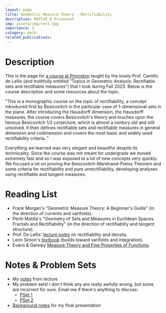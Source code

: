 ```yaml
---
layout: page
title: Geometric Measure Theory - Rectifiability
description: MAT526 @ Princeton
img: assets/img/rect.jpg
importance: 3
category: math
related_publications: 
---
```


# Description
This is the page for <a href="https://registrar.princeton.edu/course-offerings/course-details?term=1242&courseid=012721">a course at Princeton</a> taught by the lovely Prof. Camillo de Lellis (and truthfully entitled "Topics in Geometric Analysis: Rectifiable sets and rectifiable measures") that I took during Fall 2023. Below is the course description and some resources about the topic.

"This is a monographic course on the topic of rectifiability, a concept introduced first by Besicovitch in the particular case of 1-dimensional sets in the plane. After introducing the Hausdorff dimension, the Hausdorff measures, the course covers Besicovitch's theory and touches upon the famous Besicovitch 1/2 conjecture, which is almost a century old and still unsolved. It then defines rectifiable sets and rectifiable measures in general dimension and codimension and covers the most basic and widely used rectifiability criteria.."

Everything we learned was very elegant and beautiful despite its technicality. Since the course was not meant for undergrads we moved extremely fast and so I was exposed to a lot of new concepts very quickly. We focused a lot on proving the Besicovitch-Marstrand-Preiss Theorem and some criteria for rectifiability and pure unrectifiability, developing analyses using rectifiable and tangent measures. 

# Reading List
- Frank Morgan's "Geometric Measure Theory: A Beginner's Guide" (in the direction of currents and varifolds).
- Pertti Matilla's "Geometry of Sets and Measures in Euclidean Spaces: Fractals and Rectifiability" (in the direction of rectifiablity and tangent structure).
- Prof. De Lellis' <a href="https://sites.math.washington.edu/~toro/Courses/07-08/582/delellis-06.pdf">lecture notes</a> on rectifiability and density.
- Leon Simon's <a href="https://web.stanford.edu/class/math285/ts-gmt.pdf">textbook</a> (builds toward varifolds and integration).
- Evans & Gareipy <a href="https://eclass.uoa.gr/modules/document/file.php/MATH724/Evans%20L.C.%2C%20Gariepy%20R.F.%20-%20Measure%20theory%20and%20fine%20properties%20of%20functions-CRC%20%281992%29%20%282%29.pdf">Measure Theory and Fine Properties of Functions</a>.

# Notes & Problem Sets
- My <a href="/assets/pdf/rect/notes.pdf">notes</a> from lecture
- My problem sets! I don't think any are really awfully wrong, but some are incorrect for sure. Email me if there's anything to discuss:
    - <a href="/assets/pdf/rect/ps1.pdf">PSet 1</a>
    - <a href="/assets/pdf/rect/ps2.pdf">PSet 2</a>
- <a href="/assets/pdf/rect/presentation.pdf">Background notes</a> for my final presentation
